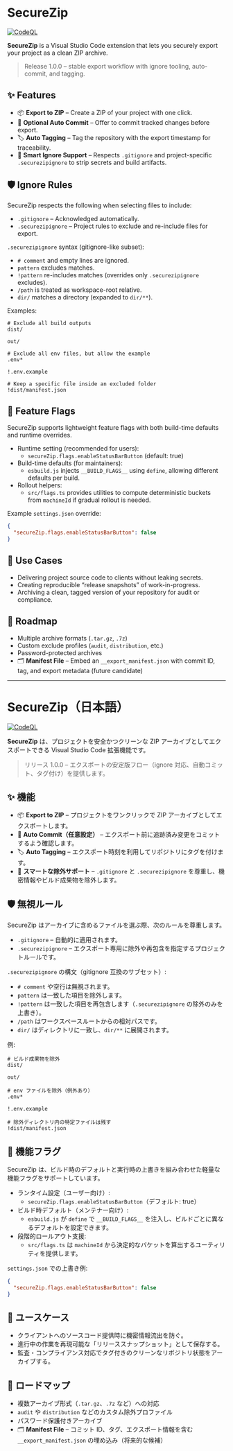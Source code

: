 # SecureZip

[![CodeQL](https://github.com/yugook/SecureZip/actions/workflows/codeql.yml/badge.svg)](https://github.com/yugook/SecureZip/actions/workflows/codeql.yml)

**SecureZip** is a Visual Studio Code extension that lets you securely export your project as a clean ZIP archive.

> Release 1.0.0 – stable export workflow with ignore tooling, auto-commit, and tagging.

## ✨ Features
- 📦 **Export to ZIP** – Create a ZIP of your project with one click.
- 🔄 **Optional Auto Commit** – Offer to commit tracked changes before export.
- 🏷 **Auto Tagging** – Tag the repository with the export timestamp for traceability.
- 🧹 **Smart Ignore Support** – Respects `.gitignore` and project-specific `.securezipignore` to strip secrets and build artifacts.

## 🛡 Ignore Rules
SecureZip respects the following when selecting files to include:

- `.gitignore` – Acknowledged automatically.
- `.securezipignore` – Project rules to exclude and re-include files for export.

`.securezipignore` syntax (gitignore-like subset):

- `# comment` and empty lines are ignored.
- `pattern` excludes matches.
- `!pattern` re-includes matches (overrides only `.securezipignore` excludes).
- `/path` is treated as workspace-root relative.
- `dir/` matches a directory (expanded to `dir/**`).

Examples:

```
# Exclude all build outputs
dist/

out/

# Exclude all env files, but allow the example
.env*

!.env.example

# Keep a specific file inside an excluded folder
!dist/manifest.json
```

## 🔧 Feature Flags
SecureZip supports lightweight feature flags with both build-time defaults and runtime overrides.

- Runtime setting (recommended for users):
  - `secureZip.flags.enableStatusBarButton` (default: true)
- Build-time defaults (for maintainers):
  - `esbuild.js` injects `__BUILD_FLAGS__` using `define`, allowing different defaults per build.
- Rollout helpers:
  - `src/flags.ts` provides utilities to compute deterministic buckets from `machineId` if gradual rollout is needed.

Example `settings.json` override:

```json
{
  "secureZip.flags.enableStatusBarButton": false
}
```

## 🚀 Use Cases
- Delivering project source code to clients without leaking secrets.
- Creating reproducible “release snapshots” of work-in-progress.
- Archiving a clean, tagged version of your repository for audit or compliance.

## 📖 Roadmap
- Multiple archive formats (`.tar.gz`, `.7z`)
- Custom exclude profiles (`audit`, `distribution`, etc.)
- Password-protected archives
- 🗂 **Manifest File** – Embed an `__export_manifest.json` with commit ID, tag, and export metadata (future candidate)

---

# SecureZip（日本語）

[![CodeQL](https://github.com/yugook/SecureZip/actions/workflows/codeql.yml/badge.svg)](https://github.com/yugook/SecureZip/actions/workflows/codeql.yml)

**SecureZip** は、プロジェクトを安全かつクリーンな ZIP アーカイブとしてエクスポートできる Visual Studio Code 拡張機能です。

> リリース 1.0.0 – エクスポートの安定版フロー（ignore 対応、自動コミット、タグ付け）を提供します。

## ✨ 機能
- 📦 **Export to ZIP** – プロジェクトをワンクリックで ZIP アーカイブとしてエクスポートします。
- 🔄 **Auto Commit（任意設定）** – エクスポート前に追跡済み変更をコミットするよう確認します。
- 🏷 **Auto Tagging** – エクスポート時刻を利用してリポジトリにタグを付けます。
- 🧹 **スマートな除外サポート** – `.gitignore` と `.securezipignore` を尊重し、機密情報やビルド成果物を除外します。

## 🛡 無視ルール
SecureZip はアーカイブに含めるファイルを選ぶ際、次のルールを尊重します。

- `.gitignore` – 自動的に適用されます。
- `.securezipignore` – エクスポート専用に除外や再包含を指定するプロジェクトルールです。

`.securezipignore` の構文（gitignore 互換のサブセット）:

- `# comment` や空行は無視されます。
- `pattern` は一致した項目を除外します。
- `!pattern` は一致した項目を再包含します（`.securezipignore` の除外のみを上書き）。
- `/path` はワークスペースルートからの相対パスです。
- `dir/` はディレクトリに一致し、`dir/**` に展開されます。

例:

```
# ビルド成果物を除外
dist/

out/

# env ファイルを除外（例外あり）
.env*

!.env.example

# 除外ディレクトリ内の特定ファイルは残す
!dist/manifest.json
```

## 🔧 機能フラグ
SecureZip は、ビルド時のデフォルトと実行時の上書きを組み合わせた軽量な機能フラグをサポートしています。

- ランタイム設定（ユーザー向け）:
  - `secureZip.flags.enableStatusBarButton`（デフォルト: true）
- ビルド時デフォルト（メンテナー向け）:
  - `esbuild.js` が `define` で `__BUILD_FLAGS__` を注入し、ビルドごとに異なるデフォルトを設定できます。
- 段階的ロールアウト支援:
  - `src/flags.ts` は `machineId` から決定的なバケットを算出するユーティリティを提供します。

`settings.json` での上書き例:

```json
{
  "secureZip.flags.enableStatusBarButton": false
}
```

## 🚀 ユースケース
- クライアントへのソースコード提供時に機密情報流出を防ぐ。
- 進行中の作業を再現可能な「リリーススナップショット」として保存する。
- 監査・コンプライアンス対応でタグ付きのクリーンなリポジトリ状態をアーカイブする。

## 📖 ロードマップ
- 複数アーカイブ形式（`.tar.gz`、`.7z` など）への対応
- `audit` や `distribution` などのカスタム除外プロファイル
- パスワード保護付きアーカイブ
- 🗂 **Manifest File** – コミット ID、タグ、エクスポート情報を含む `__export_manifest.json` の埋め込み（将来的な候補）
